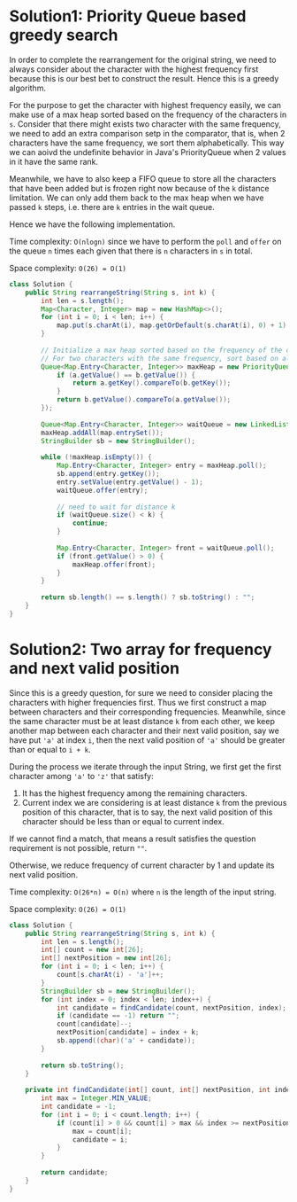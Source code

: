 # Solution1: Priority Queue based greedy search

In order to complete the rearrangement for the original string, we need to always consider about the character with the highest frequency first because this is our best bet to construct the result. Hence this is a greedy algorithm. 

For the purpose to get the character with highest frequency easily, we can make use of a max heap sorted based on the frequency of the characters in `s`. Consider that there might exists two character with the same frequency, we need to add an extra comparison setp in the comparator, that is, when 2 characters have the same frequency, we sort them alphabetically. This way we can aoivd the undefinite behavior in Java's PriorityQueue when 2 values in it have the same rank.  

Meanwhile, we have to also keep a FIFO queue to store all the characters that have been added but is frozen right now because of the `k` distance limitation. We can only add them back to the max heap when we have passed `k` steps, i.e. there are `k` entries in the wait queue.   

Hence we have the following implementation.  

Time complexity: `O(nlogn)` since we have to perform the `poll` and `offer` on the queue `n` times each given that there is `n` characters in `s` in total.   

Space complexity: `O(26) = O(1)`  

```Java
class Solution {
    public String rearrangeString(String s, int k) {
        int len = s.length();
        Map<Character, Integer> map = new HashMap<>();
        for (int i = 0; i < len; i++) {
            map.put(s.charAt(i), map.getOrDefault(s.charAt(i), 0) + 1);
        }
        
        // Initialize a max heap sorted based on the frequency of the characters
        // For two characters with the same frequency, sort based on alphabetical order
        Queue<Map.Entry<Character, Integer>> maxHeap = new PriorityQueue<>((a, b) -> {
            if (a.getValue() == b.getValue()) {
                return a.getKey().compareTo(b.getKey());
            }
            return b.getValue().compareTo(a.getValue());
        });
        
        Queue<Map.Entry<Character, Integer>> waitQueue = new LinkedList<>();
        maxHeap.addAll(map.entrySet());
        StringBuilder sb = new StringBuilder();
        
        while (!maxHeap.isEmpty()) {
            Map.Entry<Character, Integer> entry = maxHeap.poll();
            sb.append(entry.getKey());
            entry.setValue(entry.getValue() - 1);
            waitQueue.offer(entry);
            
            // need to wait for distance k
            if (waitQueue.size() < k) {
                continue;
            }
            
            Map.Entry<Character, Integer> front = waitQueue.poll();
            if (front.getValue() > 0) {
                maxHeap.offer(front);
            }
        }
        
        return sb.length() == s.length() ? sb.toString() : "";
    }
}
```

# Solution2: Two array for frequency and next valid position

Since this is a greedy question, for sure we need to consider placing the characters with higher frequencies first. Thus we first construct a map between characters and their corresponding frequencies. Meanwhile, since the same character must be at least distance `k` from each other, we keep another map between each character and their next valid position, say we have put `'a'` at index `i`, then the next valid position of `'a'` should be greater than or equal to `i + k`.   

During the process we iterate through the input String, we first get the first character among `'a'` to `'z'` that satisfy:   
1. It has the highest frequency among the remaining characters.  
2. Current index we are considering is at least distance `k` from the previous position of this character, that is to say, the next valid position of this character should be less than or equal to current index.   

If we cannot find a match, that means a result satisfies the question requirement is not possible, return `""`.  

Otherwise, we reduce frequency of current character by 1 and update its next valid position.  

Time complexity: `O(26*n) = O(n)` where `n` is the length of the input string.  

Space complexity: `O(26) = O(1)`  

```Java
class Solution {
    public String rearrangeString(String s, int k) {
        int len = s.length();
        int[] count = new int[26];
        int[] nextPosition = new int[26];
        for (int i = 0; i < len; i++) {
            count[s.charAt(i) - 'a']++;
        }
        StringBuilder sb = new StringBuilder();
        for (int index = 0; index < len; index++) {
            int candidate = findCandidate(count, nextPosition, index);
            if (candidate == -1) return "";
            count[candidate]--;
            nextPosition[candidate] = index + k;
            sb.append((char)('a' + candidate));
        }
        
        return sb.toString();
    }
    
    private int findCandidate(int[] count, int[] nextPosition, int index) {
        int max = Integer.MIN_VALUE;
        int candidate = -1;
        for (int i = 0; i < count.length; i++) {
            if (count[i] > 0 && count[i] > max && index >= nextPosition[i]) {
                max = count[i];
                candidate = i;
            }
        }
        
        return candidate;
    }
}
```
